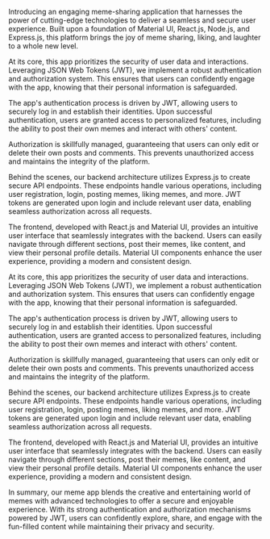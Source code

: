 Introducing an engaging meme-sharing application that harnesses the power of cutting-edge technologies to deliver a seamless and secure user experience. Built upon a foundation of Material UI, React.js, Node.js, and Express.js, this platform brings the joy of meme sharing, liking, and laughter to a whole new level.

At its core, this app prioritizes the security of user data and interactions. Leveraging JSON Web Tokens (JWT), we implement a robust authentication and authorization system. This ensures that users can confidently engage with the app, knowing that their personal information is safeguarded.

The app's authentication process is driven by JWT, allowing users to securely log in and establish their identities. Upon successful authentication, users are granted access to personalized features, including the ability to post their own memes and interact with others' content.

Authorization is skillfully managed, guaranteeing that users can only edit or delete their own posts and comments. This prevents unauthorized access and maintains the integrity of the platform.

Behind the scenes, our backend architecture utilizes Express.js to create secure API endpoints. These endpoints handle various operations, including user registration, login, posting memes, liking memes, and more. JWT tokens are generated upon login and include relevant user data, enabling seamless authorization across all requests.

The frontend, developed with React.js and Material UI, provides an intuitive user interface that seamlessly integrates with the backend. Users can easily navigate through different sections, post their memes, like content, and view their personal profile details. Material UI components enhance the user experience, providing a modern and consistent design.

At its core, this app prioritizes the security of user data and interactions. Leveraging JSON Web Tokens (JWT), we implement a robust authentication and authorization system. This ensures that users can confidently engage with the app, knowing that their personal information is safeguarded.

The app's authentication process is driven by JWT, allowing users to securely log in and establish their identities. Upon successful authentication, users are granted access to personalized features, including the ability to post their own memes and interact with others' content.

Authorization is skillfully managed, guaranteeing that users can only edit or delete their own posts and comments. This prevents unauthorized access and maintains the integrity of the platform.

Behind the scenes, our backend architecture utilizes Express.js to create secure API endpoints. These endpoints handle various operations, including user registration, login, posting memes, liking memes, and more. JWT tokens are generated upon login and include relevant user data, enabling seamless authorization across all requests.

The frontend, developed with React.js and Material UI, provides an intuitive user interface that seamlessly integrates with the backend. Users can easily navigate through different sections, post their memes, like content, and view their personal profile details. Material UI components enhance the user experience, providing a modern and consistent design.

In summary, our meme app blends the creative and entertaining world of memes with advanced technologies to offer a secure and enjoyable experience. With its strong authentication and authorization mechanisms powered by JWT, users can confidently explore, share, and engage with the fun-filled content while maintaining their privacy and security.
